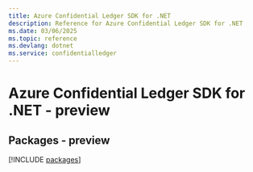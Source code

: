 ```yaml
---
title: Azure Confidential Ledger SDK for .NET
description: Reference for Azure Confidential Ledger SDK for .NET
ms.date: 03/06/2025
ms.topic: reference
ms.devlang: dotnet
ms.service: confidentialledger
---
```

# Azure Confidential Ledger SDK for .NET - preview
## Packages - preview
[!INCLUDE [packages](confidential-ledger-index.md)]